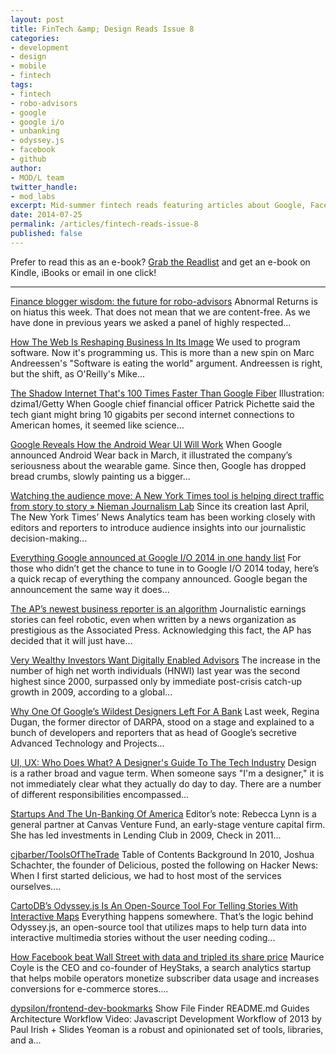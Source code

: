 ```yaml
---
layout: post
title: FinTech &amp; Design Reads Issue 8
categories: 
- development
- design
- mobile
- fintech
tags: 
- fintech
- robo-advisors
- google
- google i/o
- unbanking
- odyssey.js
- facebook
- github
author: 
- MOD/L team
twitter_handle:
- mod_labs
excerpt: Mid-summer fintech reads featuring articles about Google, Facebook, robo-advisors, and some new open source tools of the trade.
date: 2014-07-25
permalink: /articles/fintech-reads-issue-8
published: false
---
```


Prefer to read this as an e-book? [Grab the Readlist](http://readlists.com/d84f20c5) and get an e-book on Kindle, iBooks or email in one click!

-----

[Finance blogger wisdom: the future for robo-advisors](http://abnormalreturns.com/finance-blogger-wisdom-future-robo-advisors/) Abnormal Returns&#xA0;is on hiatus this week. That does not mean that we are content-free.&#xA0;As we have done in previous years we asked a panel of highly respected...

[How The Web Is Reshaping Business In Its Image](http://readwrite.com/2014/06/06/software-eating-world-devops-web-reshapes-business) We used to program software. Now it's programming us. This is more than a new spin on Marc Andreessen's "Software is eating the world" argument. Andreessen is right, but the shift, as O'Reilly's Mike...

[The Shadow Internet That's 100 Times Faster Than Google Fiber](http://www.wired.com/2014/06/esnet/) Illustration: dzima1/Getty When Google chief financial officer Patrick Pichette said the tech giant might bring 10 gigabits per second internet connections to American homes, it seemed like science...

[Google Reveals How the Android Wear UI Will Work](http://www.wired.com/2014/06/google-reveals-more-android-wear-details/) When Google announced Android Wear back in March, it illustrated the company&#x2019;s seriousness about the wearable game. Since then, Google has dropped bread crumbs, slowly painting us a bigger...

[Watching the audience move: A New York Times tool is helping direct traffic from story to story » Nieman Journalism Lab](http://www.niemanlab.org/2014/05/watching-the-audience-move-a-new-york-times-tool-is-helping-direct-traffic-from-story-to-story/) Since its creation last April, The New York Times&#x2019; News Analytics team has been working closely with editors and reporters to introduce audience insights into our journalistic decision-making...

[Everything Google announced at Google I/O 2014 in one handy list](http://thenextweb.com/google/2014/06/25/everything-google-announced-google-io-2014/) For those who didn&#x2019;t get the chance to tune in to Google I/O 2014 today, here&#x2019;s a quick recap of everything the company announced. Google began the announcement the same way it does...

[The AP’s newest business reporter is an algorithm](http://qz.com/228218/the-aps-newest-business-reporter-is-an-algorithm/) Journalistic earnings stories can feel robotic, even when written by a news organization as prestigious as the Associated Press. Acknowledging this fact, the AP has decided that it will just have...

[Very Wealthy Investors Want Digitally Enabled Advisors](http://www.forbes.com/sites/tomgroenfeldt/2014/06/19/very-wealthy-investors-want-digitally-enabled-advisors/) The increase in the number of high net worth individuals (HNWI) last year was the second highest since 2000, surpassed only by immediate post-crisis catch-up growth in 2009, according to a global...

[Why One Of Google’s Wildest Designers Left For A Bank](http://www.fastcodesign.com/3032630/why-one-of-googles-wildest-designers-left-for-a-bank) Last week, Regina Dugan, the former director of DARPA, stood on a stage and explained to a bunch of developers and reporters that as head of Google&#x2019;s secretive Advanced Technology and Projects...

[UI, UX: Who Does What? A Designer's Guide To The Tech Industry](http://www.fastcodesign.com/3032719/ui-ux-who-does-what-a-designers-guide-to-the-tech-industry) Design is a rather broad and vague term. When someone says "I'm a designer," it is not immediately clear what they actually do day to day. There are a number of different responsibilities encompassed...

[Startups And The Un-Banking Of America](http://techcrunch.com/2014/06/29/startups-and-the-un-banking-of-america/) Editor&#x2019;s note:&#xA0;Rebecca&#xA0;Lynn is a general partner at&#xA0;Canvas Venture Fund, an early-stage venture capital firm. She has led&#xA0;investments in Lending Club in 2009, Check in 2011...

[cjbarber/ToolsOfTheTrade](https://github.com/cjbarber/ToolsOfTheTrade) Table of Contents Background In 2010, Joshua Schachter, the founder of Delicious, posted the following on Hacker News: When I first started delicious, we had to host most of the services ourselves....

[CartoDB’s Odyssey.js Is An Open-Source Tool For Telling Stories With Interactive Maps](http://techcrunch.com/2014/07/08/cartodbs-odyssey-js-is-an-open-source-tool-for-telling-stories-with-interactive-maps/) Everything happens somewhere. That&#x2019;s the logic behind Odyssey.js, an open-source tool that utilizes maps to help turn data into interactive multimedia stories without the user needing coding...

[How Facebook beat Wall Street with data and tripled its share price](http://thenextweb.com/socialmedia/2014/07/21/facebook-beat-wall-street-data-tripled-share-price/) Maurice Coyle is the CEO and co-founder of HeyStaks,&#xA0;a search analytics startup that helps mobile operators monetize subscriber data usage and increases conversions for e-commerce stores....

[dypsilon/frontend-dev-bookmarks](https://github.com/dypsilon/frontend-dev-bookmarks) Show File Finder README.md Guides Architecture Workflow Video: Javascript Development Workflow of 2013 by Paul Irish + Slides Yeoman is a robust and opinionated set of tools, libraries, and a...
